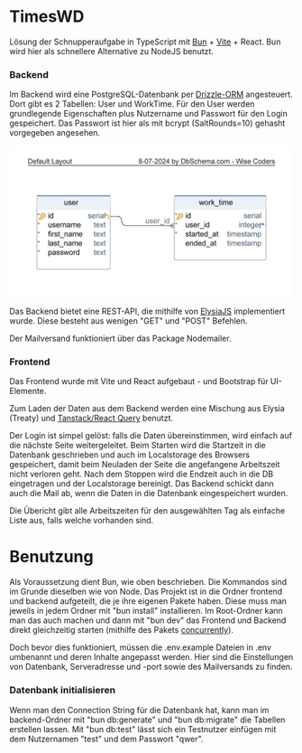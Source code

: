 # TimesWD

Lösung der Schnupperaufgabe in TypeScript mit [Bun](https://bun.sh/) + [Vite](https://vitejs.dev/) + React. Bun wird hier als schnellere Alternative zu NodeJS benutzt.

### Backend

Im Backend wird eine PostgreSQL-Datenbank per [Drizzle-ORM](https://orm.drizzle.team/) angesteuert. Dort gibt es 2 Tabellen: User und WorkTime. Für den User werden grundlegende Eigenschaften plus Nutzername und Passwort für den Login gespeichert. Das Passwort ist hier als mit bcrypt (SaltRounds=10) gehasht vorgegeben angesehen.

![model](backend/db/model1.png)

Das Backend bietet eine REST-API, die mithilfe von [ElysiaJS](https://elysiajs.com/) implementiert wurde. Diese besteht aus wenigen "GET" und "POST" Befehlen.

Der Mailversand funktioniert über das Package Nodemailer.

### Frontend

Das Frontend wurde mit Vite und React aufgebaut - und Bootstrap für UI-Elemente.

Zum Laden der Daten aus dem Backend werden eine Mischung aus Elysia (Treaty) und [Tanstack/React Query](https://tanstack.com/query/latest) benutzt.

Der Login ist simpel gelöst: falls die Daten übereinstimmen, wird einfach auf die nächste Seite weitergeleitet. Beim Starten wird die Startzeit in die Datenbank geschrieben und auch im Localstorage des Browsers gespeichert, damit beim Neuladen der Seite die angefangene Arbeitszeit nicht verloren geht. Nach dem Stoppen wird die Endzeit auch in die DB eingetragen und der Localstorage bereinigt. Das Backend schickt dann auch die Mail ab, wenn die Daten in die Datenbank eingespeichert wurden.

Die Übericht gibt alle Arbeitszeiten für den ausgewählten Tag als einfache Liste aus, falls welche vorhanden sind.

# Benutzung

Als Voraussetzung dient Bun, wie oben beschrieben. Die Kommandos sind im Grunde dieselben wie von Node.
Das Projekt ist in die Ordner frontend und backend aufgeteilt, die je ihre eigenen Pakete haben. Diese muss man jeweils in jedem Ordner mit "bun install" installieren. Im Root-Ordner kann man das auch machen und dann mit "bun dev" das Frontend und Backend direkt gleichzeitig starten (mithilfe des Pakets [concurrently](https://www.npmjs.com/package/concurrently)).

Doch bevor dies funktioniert, müssen die .env.example Dateien in .env umbenannt und deren Inhalte angepasst werden. Hier sind die Einstellungen von Datenbank, Serveradresse und -port sowie des Mailversands zu finden.

### Datenbank initialisieren

Wenn man den Connection String für die Datenbank hat, kann man im backend-Ordner mit "bun db:generate" und "bun db:migrate" die Tabellen erstellen lassen. Mit "bun db:test" lässt sich ein Testnutzer einfügen mit dem Nutzernamen "test" und dem Passwort "qwer".
